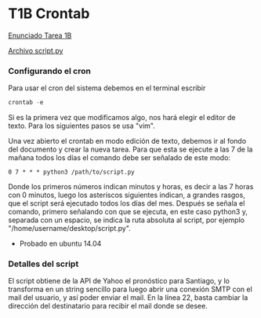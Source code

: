 T1B Crontab
===========

[Enunciado Tarea 1B](T1B.pdf)

[Archivo script.py](script.py)

### Configurando el cron

Para usar el cron del sistema debemos en el terminal escribir

```python
crontab -e
```

Si es la primera vez que modificamos algo, nos hará elegir el editor de texto. Para los siguientes pasos se usa "vim".

Una vez abierto el crontab en modo edición de texto, debemos ir al fondo del documento y crear la nueva tarea. Para que esta se ejecute a las 7 de la mañana todos los días el comando debe ser señalado de este modo:

```
0 7 * * * python3 /path/to/script.py
```

Donde los primeros números indican minutos y horas, es decir a las 7 horas con 0 minutos, luego los asteriscos siguientes indican, a grandes rasgos, que el script será ejecutado todos los días del mes. Después se señala el comando, primero señalando con que se ejecuta, en este caso python3 y, separada con un espacio, se indica la ruta absoluta al script, por ejemplo "/home/username/desktop/script.py".

* Probado en ubuntu 14.04

### Detalles del script

El script obtiene de la API de Yahoo el pronóstico para Santiago, y lo transforma en un string sencillo para luego abrir una conexión SMTP con el mail del usuario, y así poder enviar el mail. En la línea 22, basta cambiar la dirección del destinatario para recibir el mail donde se desee.